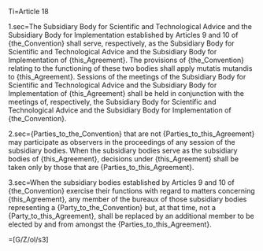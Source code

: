 Ti=Article 18

1.sec=The Subsidiary Body for Scientific and Technological Advice and the Subsidiary Body for Implementation established by Articles 9 and 10 of {the_Convention} shall serve, respectively, as the Subsidiary Body for Scientific and Technological Advice and the Subsidiary Body for Implementation of {this_Agreement}. The provisions of {the_Convention} relating to the functioning of these two bodies shall apply mutatis mutandis to {this_Agreement}. Sessions of the meetings of the Subsidiary Body for Scientific and Technological Advice and the Subsidiary Body for Implementation of {this_Agreement} shall be held in conjunction with the meetings of, respectively, the Subsidiary Body for Scientific and Technological Advice and the Subsidiary Body for Implementation of {the_Convention}.

2.sec={Parties_to_the_Convention} that are not {Parties_to_this_Agreement} may participate as observers in the proceedings of any session of the subsidiary bodies. When the subsidiary bodies serve as the subsidiary bodies of {this_Agreement}, decisions under {this_Agreement} shall be taken only by those that are {Parties_to_this_Agreement}.

3.sec=When the subsidiary bodies established by Articles 9 and 10 of {the_Convention} exercise their functions with regard to matters concerning {this_Agreement}, any member of the bureaux of those subsidiary bodies representing a {Party_to_the_Convention} but, at that time, not a {Party_to_this_Agreement}, shall be replaced by an additional member to be elected by and from amongst the {Parties_to_this_Agreement}.

=[G/Z/ol/s3]
